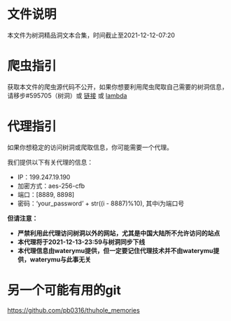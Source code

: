 # 文件说明

本文件为树洞精品洞文本合集，时间截止至2021-12-12-07:20

# 爬虫指引

获取本文件的爬虫源代码不公开，如果你想要利用爬虫爬取自己需要的树洞信息，请移步#595705（树洞）或 [链接](https://pastebin.com/rbNxqPDU) 或 [lambda](https://github.com/Btlmd/thuhole_crawler)

# 代理指引

如果你想稳定的访问树洞或爬取信息，你可能需要一个代理。

我们提供以下有关代理的信息：

- IP：199.247.19.190
- 加密方式：aes-256-cfb
- 端口：[8889, 8898]
- 密码：‘your_password’ + str((i - 8887)%10), 其中i为端口号

**但请注意：**

- **严禁利用此代理访问树洞以外的网站，尤其是中国大陆所不允许访问的站点**
- **本代理将于2021-12-13-23:59与树洞同步下线**
- **本代理信息由waterymu提供，但一定要记住代理技术并不由waterymu提供，waterymu与此事无关**

# 另一个可能有用的git

https://github.com/pb0316/thuhole_memories
